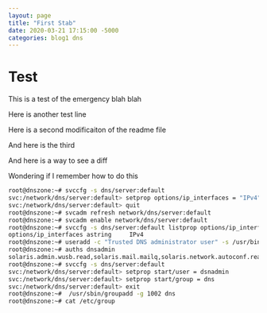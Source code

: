 ```yaml
---
layout: page
title: "First Stab"
date: 2020-03-21 17:15:00 -5000
categories: blog1 dns
---
```

# Test
This is a test of the emergency blah blah

Here is another test line

Here is a second modificaiton of the readme file

And here is the third

And here is a way to see a diff

Wondering if I remember how to do this

```bash
root@dnszone:~# svccfg -s dns/server:default
svc:/network/dns/server:default> setprop options/ip_interfaces = "IPv4"
svc:/network/dns/server:default> quit
root@dnszone:~# svcadm refresh network/dns/server:default
root@dnszone:~# svcadm enable network/dns/server:default
root@dnszone:~# svccfg -s dns/server:default listprop options/ip_interfaces
options/ip_interfaces astring     IPv4
root@dnszone:~# useradd -c "Trusted DNS administrator user" -s /usr/bin/pfbash -A solaris.smf.manage.bind dnsadmin
root@dnszone:~# auths dnsadmin
solaris.admin.wusb.read,solaris.mail.mailq,solaris.network.autoconf.read,solaris.smf.manage.bind
root@dnszone:~# svccfg -s dns/server:default
svc:/network/dns/server:default> setprop start/user = dsnadmin
svc:/network/dns/server:default> setprop start/group = dns
svc:/network/dns/server:default> exit
root@dnszone:~#  /usr/sbin/groupadd -g 1002 dns
root@dnszone:~# cat /etc/group
```
